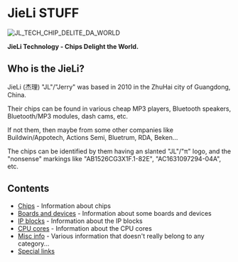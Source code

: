 # JieLi STUFF

![JL_TECH_CHIP_DELITE_DA_WORLD](https://doc.zh-jieli.com/static/image/logo.png)

**JieLi Technology - Chips Delight the World.**

## Who is the JieLi?

JieLi (杰理) "JL"/"Jerry" was based in 2010 in the ZhuHai city of Guangdong, China.

Their chips can be found in various cheap MP3 players, Bluetooth speakers, Bluetooth/MP3 modules,
dash cams, etc.

If not them, then maybe from some other companies like Buildwin/Appotech, Actions Semi, Bluetrum, RDA, Beken...

The chips can be identified by them having an slanted "JL"/"π" logo,
and the "nonsense" markings like "AB1526CG3X1F.1-82E", "AC1631097294-04A", etc.

## Contents

- [Chips](chips/index.md) - Information about chips
- [Boards and devices](boards/index.md) - Information about some boards and devices
- [IP blocks](ip/index.md) - Information about the IP blocks
- [CPU cores](cpu/index.md) - Information about the CPU cores
- [Misc info](misc/index.md) - Various information that doesn't really belong to any category...
- [Special links](specilinks.md)
